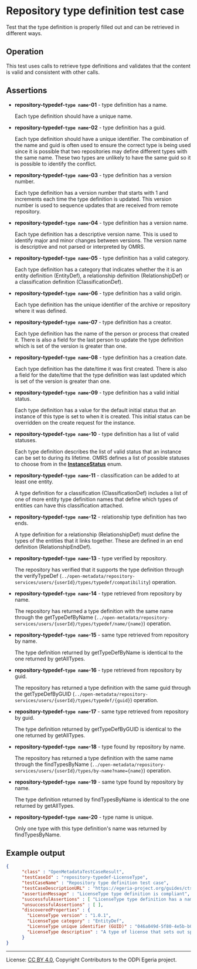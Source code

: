 <!-- SPDX-License-Identifier: CC-BY-4.0 -->
<!-- Copyright Contributors to the ODPi Egeria project. -->


# Repository type definition test case

Test that the type definition is properly filled out
and can be retrieved in different ways.

## Operation

This test uses calls to retrieve type definitions and validates that the content
is valid and consistent with other calls.

## Assertions

* **repository-typedef-`type name`-01** - type definition has a name.
  
  Each type definition should have a unique name.
  
* **repository-typedef-`type name`-02** - type definition has a guid.

  Each type definition should have a unique identifier.  The combination
  of the name and guid is often used to ensure the correct type is being used
  since it is possible that two repositories may define different types
  with the same name.  These two types are unlikely to have the same guid so it
  is possible to identify the conflict.
  
* **repository-typedef-`type name`-03** - type definition has a version number.

  Each type definition has a version number that starts with 1 and increments
  each time the type definition is updated.  This version number is used to
  sequence updates that are received from remote repository.
  
* **repository-typedef-`type name`-04** - type definition has a version name.

  Each type definition has a descriptive version name.  This is used to identify
  major and minor changes between versions.  The version name is descriptive
  and not parsed or interpreted by OMRS.
  
* **repository-typedef-`type name`-05** - type definition has a valid category.

  Each type definition has a category that indicates whether the it is
  an entity definition (EntityDef), a relationship definition (RelationshipDef)
  or a classification definition (ClassificationDef).
  
* **repository-typedef-`type name`-06** - type definition has a valid origin.

  Each type definition has the unique identifier of the archive or repository
  where it was defined.
  
* **repository-typedef-`type name`-07** - type definition has a creator.

  Each type definition has the name of the person or process that created it.
  There is also a field for the last person to update the type definition
  which is set of the version is greater than one.
  
* **repository-typedef-`type name`-08** - type definition has a creation date.

  Each type definition has the date/time it was first created.  There is also
  a field for the date/time that the type definition was last updated
  which is set of the version is greater than one.
  
* **repository-typedef-`type name`-09** - type definition has a valid initial status.

  Each type definition has a value for the default initial status that an
  instance of this type is set to when it is created.  This initial status
  can be overridden on the create request for the instance.
  
* **repository-typedef-`type name`-10** - type definition has a list of valid statuses.

  Each type definition describes the list of valid status that an instance can
  be set to during its lifetime.  OMRS defines a list of possible statuses to
  choose from in the 
  **[InstanceStatus](https://github.com/odpi/egeria/blob/main/open-metadata-implementation/repository-services/repository-services-apis/src/main/java/org/odpi/openmetadata/repositoryservices/connectors/stores/metadatacollectionstore/properties/instances/InstanceStatus.java)** enum.
  
* **repository-typedef-`type name`-11** - classification can be added to at least one entity.

  A type definition for a classification (ClassificationDef) includes a list of
  one of more entity type definition names that define which types of entities
  can have this classification attached.
  
* **repository-typedef-`type name`-12** - relationship type definition has two ends.

  A type definition for a relationship (RelationshipDef) must define the types
  of the entities that it links together.  These are defined in an end definition
  (RelationshipEndDef).
  
* **repository-typedef-`type name`-13** - type verified by repository.

  The repository has verified that it supports the type definition through
  the verifyTypeDef (`../open-metadata/repository-services/users/{userId}/types/typedef/compatibility`)
  operation.
  
* **repository-typedef-`type name`-14** - type retrieved from repository by name.

  The repository has returned a type definition with the same name through
  the getTypeDefByName (`../open-metadata/repository-services/users/{userId}/types/typedef/name/{name}`)
  operation.

* **repository-typedef-`type name`-15** - same type retrieved from repository by name.

  The type definition returned by getTypeDefByName is identical to the one
  returned by getAllTypes.
  
* **repository-typedef-`type name`-16** - type retrieved from repository by guid.

  The repository has returned a type definition with the same guid through
  the getTypeDefByGUID (`../open-metadata/repository-services/users/{userId}/types/typedef/{guid}`)
  operation.
  
* **repository-typedef-`type name`-17** - same type retrieved from repository by guid.

  The type definition returned by getTypeDefByGUID is identical to the one
  returned by getAllTypes.
  
* **repository-typedef-`type name`-18** - type found by repository by name.

  The repository has returned a type definition with the same name through
  the findTypesByName (`../open-metadata/repository-services/users/{userId}/types/by-name?name={name}`)
  operation.
  
* **repository-typedef-`type name`-19** - same type found by repository by name.

  The type definition returned by findTypesByName is identical to the one
  returned by getAllTypes.
  
* **repository-typedef-`type name`-20** - type name is unique.

  Only one type with this type definition's name was returned by findTypesByName.

## Example output

```json
{
      "class" : "OpenMetadataTestCaseResult",
      "testCaseId" : "repository-typedef-LicenseType",
      "testCaseName" : "Repository type definition test case",
      "testCaseDescriptionURL" : "https://egeria-project.org/guides/cts/origin-workbench/repository-typedef-test-case.md",
      "assertionMessage" : "LicenseType type definition is compliant",
      "successfulAssertions" : [ "LicenseType type definition has a name.", "LicenseType type definition has a guid.", "LicenseType type definition has a version number.", "LicenseType type definition has a version name.", "LicenseType type definition has a valid category.", "LicenseType type definition has a valid origin.", "LicenseType type definition has a creator.", "LicenseType type definition has a creation date.", "LicenseType type definition has an initial status.", "LicenseType type definition has a list of valid statuses.", "LicenseType type verified by repository.", "LicenseType type retrieved from repository by name.", "LicenseType same type retrieved from repository by name.", "LicenseType type retrieved from repository by guid.", "LicenseType same type retrieved from repository by guid.", "LicenseType type found by repository by name.", "LicenseType same type found by repository by name.", "LicenseType type name is unique." ],
      "unsuccessfulAssertions" : [ ],
      "discoveredProperties" : {
        "LicenseType version" : "1.0.1",
        "LicenseType category" : "EntityDef",
        "LicenseType unique identifier (GUID)" : "046a049d-5f80-4e5b-b0ae-f3cf6009b513",
        "LicenseType description" : "A type of license that sets out specific terms and conditions for the use of an asset."
      }
}
```



----
License: [CC BY 4.0](https://creativecommons.org/licenses/by/4.0/),
Copyright Contributors to the ODPi Egeria project.
